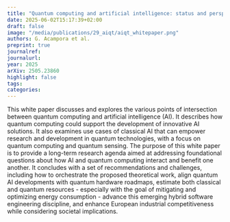 ```yaml
---
title: "Quantum computing and artificial intelligence: status and perspectives"
date: 2025-06-02T15:17:39+02:00
draft: false
image: "/media/publications/29_aiqt/aiqt_whitepaper.png"
authors: G. Acampora et al.
preprint: true
journalref:
journalurl:
year: 2025
arXiv: 2505.23860
highlight: false
tags:
categories:
---
```


This white paper discusses and explores the various points of intersection between quantum computing and artificial intelligence (AI). It describes how quantum computing could support the development of innovative AI solutions. It also examines use cases of classical AI that can empower research and development in quantum technologies, with a focus on quantum computing and quantum sensing. The purpose of this white paper is to provide a long-term research agenda aimed at addressing foundational questions about how AI and quantum computing interact and benefit one another. It concludes with a set of recommendations and challenges, including how to orchestrate the proposed theoretical work, align quantum AI developments with quantum hardware roadmaps, estimate both classical and quantum resources - especially with the goal of mitigating and optimizing energy consumption - advance this emerging hybrid software engineering discipline, and enhance European industrial competitiveness while considering societal implications.
